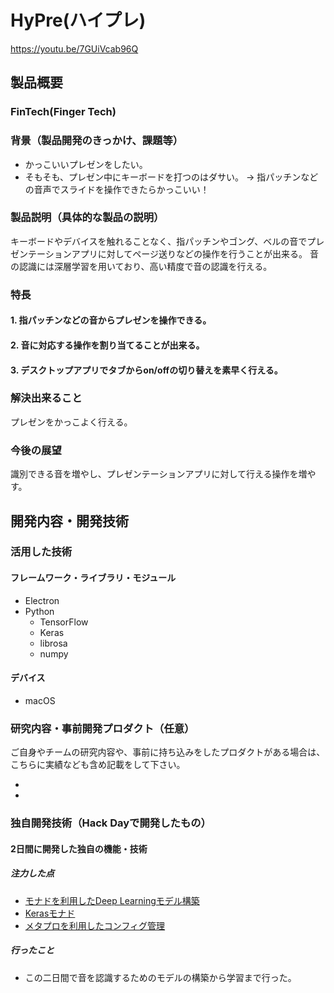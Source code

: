 # HyPre(ハイプレ)
https://youtu.be/7GUiVcab96Q
## 製品概要
### FinTech(Finger Tech)

### 背景（製品開発のきっかけ、課題等）
- かっこいいプレゼンをしたい。
- そもそも、プレゼン中にキーボードを打つのはダサい。
 -> 指パッチンなどの音声でスライドを操作できたらかっこいい！

### 製品説明（具体的な製品の説明）
キーボードやデバイスを触れることなく、指パッチンやゴング、ベルの音でプレゼンテーションアプリに対してページ送りなどの操作を行うことが出来る。
音の認識には深層学習を用いており、高い精度で音の認識を行える。

### 特長

#### 1. 指パッチンなどの音からプレゼンを操作できる。

#### 2. 音に対応する操作を割り当てることが出来る。

#### 3. デスクトップアプリでタブからon/offの切り替えを素早く行える。

### 解決出来ること
プレゼンをかっこよく行える。

### 今後の展望
識別できる音を増やし、プレゼンテーションアプリに対して行える操作を増やす。

## 開発内容・開発技術
### 活用した技術
#### フレームワーク・ライブラリ・モジュール
* Electron
* Python
  * TensorFlow
  * Keras
  * librosa
  * numpy
#### デバイス
* macOS

### 研究内容・事前開発プロダクト（任意）
ご自身やチームの研究内容や、事前に持ち込みをしたプロダクトがある場合は、こちらに実績なども含め記載をして下さい。

*
*

### 独自開発技術（Hack Dayで開発したもの）
#### 2日間に開発した独自の機能・技術
##### 注力した点
* [モナドを利用したDeep Learningモデル構築](https://github.com/jphacks/FK_1802/blob/master/pyproc/models.py)
* [Kerasモナド](https://github.com/jphacks/FK_1802/blob/master/pyproc/keras_monad.py)
* [メタプロを利用したコンフィグ管理](https://github.com/jphacks/FK_1802/blob/master/pyproc/config/__init__.py)

##### 行ったこと
* この二日間で音を認識するためのモデルの構築から学習まで行った。
